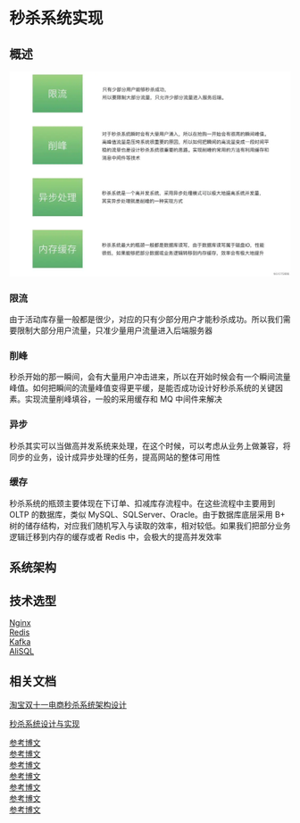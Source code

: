 秒杀系统实现
==========

## 概述

![avatar](./src/main/resources/static/6898826-f91eddedaa117489.webp)

### 限流

由于活动库存量一般都是很少，对应的只有少部分用户才能秒杀成功。所以我们需要限制大部分用户流量，只准少量用户流量进入后端服务器

### 削峰

秒杀开始的那一瞬间，会有大量用户冲击进来，所以在开始时候会有一个瞬间流量峰值。如何把瞬间的流量峰值变得更平缓，是能否成功设计好秒杀系统的关键因素。实现流量削峰填谷，一般的采用缓存和 MQ 中间件来解决

### 异步

秒杀其实可以当做高并发系统来处理，在这个时候，可以考虑从业务上做兼容，将同步的业务，设计成异步处理的任务，提高网站的整体可用性

### 缓存

秒杀系统的瓶颈主要体现在下订单、扣减库存流程中。在这些流程中主要用到 OLTP 的数据库，类似 MySQL、SQLServer、Oracle。由于数据库底层采用 B+ 树的储存结构，对应我们随机写入与读取的效率，相对较低。如果我们把部分业务逻辑迁移到内存的缓存或者 Redis 中，会极大的提高并发效率

## 系统架构

## 技术选型

[Nginx]()  
[Redis]()  
[Kafka]()  
[AliSQL](https://github.com/alibaba/AliSQL?spm=a2c4e.10696291.0.0.34ba19a415ghm4)

## 相关文档

[淘宝双十一电商秒杀系统架构设计](https://www.jianshu.com/p/62cce4ba2b8a)  

[秒杀系统设计与实现](https://github.com/qiurunze123/miaosha)  

[参考博文](https://www.cnblogs.com/wuhen8866/p/11867674.html)  
[参考博文](https://zhuanlan.zhihu.com/p/93119691)  
[参考博文](https://www.zhihu.com/question/54895548)  
[参考博文](https://www.javazhiyin.com/46581.html)  
[参考博文](https://segmentfault.com/a/1190000020970562)  
[参考博文](https://juejin.im/post/5bb05d786fb9a05d1d2e1e68)  
[参考博文](https://www.ibm.com/developerworks/cn/web/wa-design-small-and-good-kill-system/index.html)  
